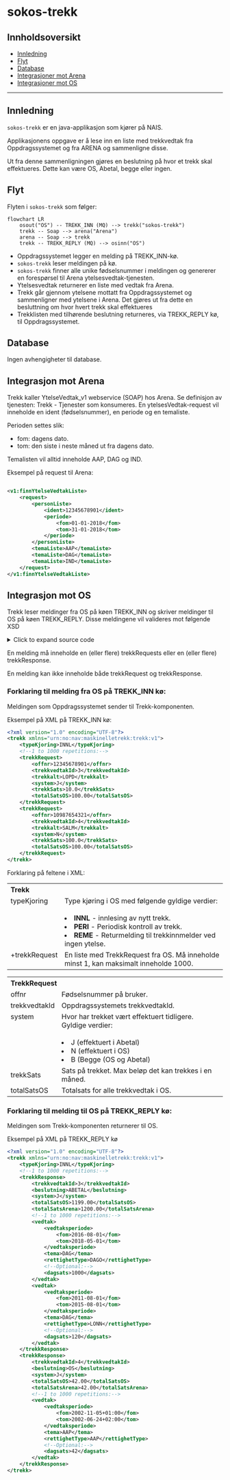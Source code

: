 # sokos-trekk

## Innholdsoversikt

* [Innledning](#innledning)
* [Flyt](#flyt)
* [Database](#database)
* [Integrasjoner mot Arena](#integrasjon-mot-arena)
* [Integrasjoner mot OS](#integrasjon-mot-os)

---

## Innledning

`sokos-trekk` er en java-applikasjon som kjører på NAIS.

Applikasjonens oppgave er å lese inn en liste med trekkvedtak fra Oppdragssystemet og fra ARENA og sammenligne disse.

Ut fra denne sammenligningen gjøres en beslutning på hvor et trekk skal effektueres. Dette kan være OS, Abetal, begge eller ingen.

## Flyt

Flyten i `sokos-trekk` som følger:

````mermaid
flowchart LR
    osout("OS") -- TREKK_INN (MQ) --> trekk("sokos-trekk")
    trekk -- Soap --> arena("Arena")
    arena -- Soap --> trekk
    trekk -- TREKK_REPLY (MQ) --> osinn("OS")
````

* Oppdragssystemet legger en melding på TREKK_INN-kø.
* `sokos-trekk` leser meldingen på kø.
* `sokos-trekk` finner alle unike fødselsnummer i meldingen og genererer en forespørsel til Arena ytelsesvedtak-tjenesten.
* Ytelsesvedtak returnerer en liste med vedtak fra Arena.
* Trekk går gjennom ytelsene mottatt fra Oppdragssystemet og sammenligner med ytelsene i Arena. Det gjøres ut fra dette en besluttning om hvor hvert trekk skal effektueres
* Trekklisten med tilhørende beslutning returneres, via TREKK_REPLY kø, til Oppdragssystemet.

## Database

Ingen avhengigheter til database.

## Integrasjon mot Arena

Trekk kaller YtelseVedtak_v1 webservice (SOAP) hos Arena. Se definisjon av tjenesten: Trekk - Tjenester som konsumeres.
En ytelsesVedtak-request vil inneholde en ident (fødselsnummer), en periode og en temaliste.

Perioden settes slik:

* fom: dagens dato.
* tom: den siste i neste måned ut fra dagens dato.

Temalisten vil alltid inneholde AAP, DAG og IND.

Eksempel på request til Arena:

```xml

<v1:finnYtelseVedtakListe>
    <request>
        <personListe>
            <ident>12345678901</ident>
            <periode>
                <fom>01-01-2018</fom>
                <tom>31-01-2018</tom>
            </periode>
        </personListe>
        <temaListe>AAP</temaListe>
        <temaListe>DAG</temaListe>
        <temaListe>IND</temaListe>
    </request>
</v1:finnYtelseVedtakListe>
```

## Integrasjon mot OS

Trekk leser meldinger fra OS på køen TREKK_INN og skriver meldinger til OS på køen TREKK_REPLY. Disse meldingene vil valideres mot følgende XSD

<details>
<summary>Click to expand source code</summary>

```xml
<?xml version="1.0" encoding="UTF-8"?>

<xsd:schema xmlns:xsd="http://www.w3.org/2001/XMLSchema"
            targetNamespace="urn:no:nav:maskinelletrekk:trekk:v1"
            xmlns="urn:no:nav:maskinelletrekk:trekk:v1"
            attributeFormDefault="qualified"
            elementFormDefault="qualified">

    <xsd:element name="trekk">
        <xsd:complexType>
            <xsd:sequence>
                <xsd:element name="typeKjoring" type="TypeKjoring"/>
                <xsd:choice>
                    <xsd:element name="trekkRequest" type="TrekkRequest" maxOccurs="1000"/>
                    <xsd:element name="trekkResponse" type="TrekkResponse" maxOccurs="1000"/>
                </xsd:choice>
            </xsd:sequence>
        </xsd:complexType>
    </xsd:element>

    <xsd:complexType name="TrekkRequest">
        <xsd:sequence>
            <xsd:element name="offnr" type="xsd:string"/>
            <xsd:element name="trekkvedtakId" type="xsd:int"/>
            <xsd:element name="trekkalt" type="Trekkalternativ"/>
            <xsd:element name="system" type="System" minOccurs="0"/>
            <xsd:element name="trekkSats" type="xsd:decimal"/>
            <xsd:element name="totalSatsOS" type="xsd:decimal"/>
        </xsd:sequence>
    </xsd:complexType>

    <xsd:complexType name="TrekkResponse">
        <xsd:sequence>
            <xsd:element name="trekkvedtakId" type="xsd:int"/>
            <xsd:element name="beslutning" type="Beslutning"/>
            <xsd:element name="system" type="System" minOccurs="0"/>
            <xsd:element name="totalSatsOS" type="xsd:decimal"/>
            <xsd:element name="totalSatsArena" type="xsd:decimal"/>
            <xsd:element name="vedtak" type="ArenaVedtak" minOccurs="0" maxOccurs="1000"/>
        </xsd:sequence>
    </xsd:complexType>

    <xsd:complexType name="ArenaVedtak">
        <xsd:sequence>
            <xsd:element name="vedtaksperiode" type="Periode"/>
            <xsd:element name="tema" type="xsd:string"/>
            <xsd:element name="rettighetType" type="xsd:string"/>
            <xsd:element name="dagsats" type="xsd:decimal" minOccurs="0"/>
        </xsd:sequence>
    </xsd:complexType>

    <xsd:complexType name="Periode">
        <xsd:sequence>
            <xsd:element name="fom" type="xsd:date" minOccurs="0"/>
            <xsd:element name="tom" type="xsd:date" minOccurs="0"/>
        </xsd:sequence>
    </xsd:complexType>

    <xsd:simpleType name="Beslutning">
        <xsd:restriction base="xsd:string">
            <xsd:enumeration value="OS"/>
            <xsd:enumeration value="ABETAL"/>
            <xsd:enumeration value="BEGGE"/>
            <xsd:enumeration value="INGEN"/>
        </xsd:restriction>
    </xsd:simpleType>

    <xsd:simpleType name="TypeKjoring">
        <xsd:restriction base="xsd:string">
            <xsd:enumeration value="INNL"/><!-- Innlesing av nytt trekk -->
            <xsd:enumeration value="PERI"/><!-- Periodisk kontroll av trekk -->
            <xsd:enumeration value="REME"/><!-- Returmelding til trekkinnmelder ved ingen ytelse -->
        </xsd:restriction>
    </xsd:simpleType>

    <xsd:simpleType name="System">
        <xsd:restriction base="xsd:string">
            <xsd:enumeration value="J"/> <!-- Abetal  -->
            <xsd:enumeration value="N"/> <!-- OS      -->
            <xsd:enumeration value="B"/> <!-- Begge   -->
        </xsd:restriction>
    </xsd:simpleType>

    <xsd:simpleType name="Trekkalternativ">
        <xsd:restriction base="xsd:string">
            <xsd:enumeration value="LOPD"/>
            <xsd:enumeration value="LOPM"/>
            <xsd:enumeration value="LOPP"/>
            <xsd:enumeration value="SALD"/>
            <xsd:enumeration value="SALM"/>
            <xsd:enumeration value="SALP"/>
        </xsd:restriction>
    </xsd:simpleType>
</xsd:schema>
```

</details>

En melding må inneholde en (eller flere) trekkRequests eller en (eller flere) trekkResponse.

En melding kan ikke inneholde både trekkRequest og trekkResponse.

### Forklaring til melding fra OS på TREKK_INN kø:

Meldingen som Oppdragssystemet sender til Trekk-komponenten.

Eksempel på XML på TREKK_INN kø:

```xml
<?xml version="1.0" encoding="UTF-8"?>
<trekk xmlns="urn:no:nav:maskinelletrekk:trekk:v1">
    <typeKjoring>INNL</typeKjoring>
    <!--1 to 1000 repetitions:-->
    <trekkRequest>
        <offnr>12345678901</offnr>
        <trekkvedtakId>3</trekkvedtakId>
        <trekkalt>LOPD</trekkalt>
        <system>J</system>
        <trekkSats>10.0</trekkSats>
        <totalSatsOS>100.00</totalSatsOS>
    </trekkRequest>
    <trekkRequest>
        <offnr>10987654321</offnr>
        <trekkvedtakId>4</trekkvedtakId>
        <trekkalt>SALM</trekkalt>
        <system>N</system>
        <trekkSats>100.0</trekkSats>
        <totalSatsOS>100.00</totalSatsOS>
    </trekkRequest>
</trekk>
```

Forklaring på feltene i XML:

<table>
    <tr>
        <th style="text-align: left" colspan="2">Trekk</th>        
    </tr>
    <tr>
        <td style="vertical-align: top">typeKjoring</td>
        <td>
            Type kjøring i OS med følgende gyldige verdier:<br><br>
            <li><b>INNL</b> - innlesing av nytt trekk.</li>
            <li><b>PERI</b> - Periodisk kontroll av trekk.</li>
            <li><b>REME</b> - Returmelding til trekkinnmelder ved ingen ytelse.</li>
        </td>
    </tr>
    <tr>
        <td style="vertical-align: top">+trekkRequest</td>
        <td>En liste med TrekkRequest fra OS. Må inneholde minst 1, kan maksimalt inneholde 1000.</td>
    </tr>
</table>

<table>
    <tr>
        <th style="text-align: left" colspan="2">TrekkRequest</th>        
    </tr>
    <tr>
        <td>offnr</td>
        <td>Fødselsnummer på bruker.</td>
    </tr>
    <tr>
        <td>trekkvedtakId</td>
        <td>Oppdragssystemets trekkvedtakId.</td>
    </tr>
    <tr>
        <td style="vertical-align: top">system</td>
        <td>
            Hvor har trekket vært effektuert tidligere. Gyldige verdier:<br><br>
            <li>J (effektuert i Abetal)</li>  
            <li>N (effektuert i OS)</li>
            <li>B (Begge (OS og Abetal)</li>
        </td>
    </tr>
    <tr>
        <td>trekkSats</td>
        <td>Sats på trekket. Max beløp det kan trekkes i en måned.</td>
    </tr>
    <tr>
        <td>totalSatsOS</td>
        <td>Totalsats for alle trekkvedtak i OS.</td>
    </tr>
</table>

### Forklaring til melding til OS på TREKK_REPLY kø:

Meldingen som Trekk-komponenten returnerer til OS.

Eksempel på XML på TREKK_REPLY kø

```xml
<?xml version="1.0" encoding="UTF-8"?>
<trekk xmlns="urn:no:nav:maskinelletrekk:trekk:v1">
    <typeKjoring>INNL</typeKjoring>
    <!--1 to 1000 repetitions:-->
    <trekkResponse>
        <trekkvedtakId>3</trekkvedtakId>
        <beslutning>ABETAL</beslutning>
        <system>J</system>
        <totalSatsOS>1199.00</totalSatsOS>
        <totalSatsArena>1200.00</totalSatsArena>
        <!--1 to 1000 repetitions:-->
        <vedtak>
            <vedtaksperiode>
                <fom>2016-08-01</fom>
                <tom>2018-05-01</tom>
            </vedtaksperiode>
            <tema>DAG</tema>
            <rettighetType>DAGO</rettighetType>
            <!--Optional:-->
            <dagsats>1000</dagsats>
        </vedtak>
        <vedtak>
            <vedtaksperiode>
                <fom>2011-08-01</fom>
                <tom>2015-08-01</tom>
            </vedtaksperiode>
            <tema>DAG</tema>
            <rettighetType>LONN</rettighetType>
            <!--Optional:-->
            <dagsats>120</dagsats>
        </vedtak>
    </trekkResponse>
    <trekkResponse>
        <trekkvedtakId>4</trekkvedtakId>
        <beslutning>OS</beslutning>
        <system>J</system>
        <totalSatsOS>42.00</totalSatsOS>
        <totalSatsArena>42.00</totalSatsArena>
        <!--1 to 1000 repetitions:-->
        <vedtak>
            <vedtaksperiode>
                <fom>2002-11-05+01:00</fom>
                <tom>2002-06-24+02:00</tom>
            </vedtaksperiode>
            <tema>AAP</tema>
            <rettighetType>AAP</rettighetType>
            <!--Optional:-->
            <dagsats>42</dagsats>
        </vedtak>
    </trekkResponse>
</trekk>
```